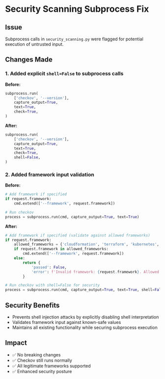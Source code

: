 # Security Scanning Subprocess Fix

## Issue
Subprocess calls in `security_scanning.py` were flagged for potential execution of untrusted input.

## Changes Made

### 1. Added explicit `shell=False` to subprocess calls

**Before:**
```python
subprocess.run(
    ['checkov', '--version'],
    capture_output=True,
    text=True,
    check=True,
)
```

**After:**
```python
subprocess.run(
    ['checkov', '--version'],
    capture_output=True,
    text=True,
    check=True,
    shell=False,
)
```

### 2. Added framework input validation

**Before:**
```python
# Add framework if specified
if request.framework:
    cmd.extend(['--framework', request.framework])

# Run checkov
process = subprocess.run(cmd, capture_output=True, text=True)
```

**After:**
```python
# Add framework if specified (validate against allowed frameworks)
if request.framework:
    allowed_frameworks = {'cloudformation', 'terraform', 'kubernetes', 'dockerfile', 'serverless'}
    if request.framework in allowed_frameworks:
        cmd.extend(['--framework', request.framework])
    else:
        return {
            'passed': False,
            'error': f'Invalid framework: {request.framework}. Allowed: {allowed_frameworks}',
        }

# Run checkov with shell=False for security
process = subprocess.run(cmd, capture_output=True, text=True, shell=False)
```

## Security Benefits
- Prevents shell injection attacks by explicitly disabling shell interpretation
- Validates framework input against known-safe values
- Maintains all existing functionality while securing subprocess execution

## Impact
- ✅ No breaking changes
- ✅ Checkov still runs normally
- ✅ All legitimate frameworks supported
- ✅ Enhanced security posture
